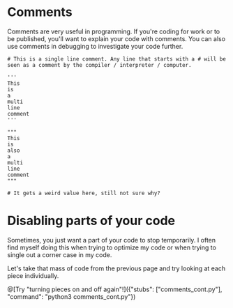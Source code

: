 # Comments
   
   Comments are very useful in programming. If you're coding for work or to be published, you'll want to explain your code with comments. You can also use
   comments in debugging to investigate your code further.  
    
    # This is a single line comment. Any line that starts with a # will be seen as a comment by the compiler / interpreter / computer. 
    
    '''
    This
    is
    a
    multi
    line
    comment
    '''

    """
    This
    is
    also
    a 
    multi
    line
    comment
    """
    
    # It gets a weird value here, still not sure why?

# Disabling parts of your code

Sometimes, you just want a part of your code to stop temporarily. I often find myself doing this when trying to optimize my code or when trying to single
out a corner case in my code. 

Let's take that mass of code from the previous page and try looking at each piece individually.

@[Try "turning pieces on and off again"!]({"stubs": ["comments_cont.py"], "command": "python3 comments_cont.py"})


